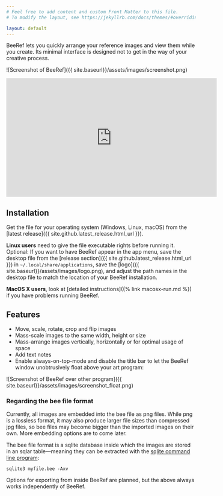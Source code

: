 ```yaml
---
# Feel free to add content and custom Front Matter to this file.
# To modify the layout, see https://jekyllrb.com/docs/themes/#overriding-theme-defaults

layout: default
---
```


BeeRef lets you quickly arrange your reference images and view them while you create. Its minimal interface is designed not to get in the way of your creative process.

![Screenshot of BeeRef]({{ site.baseurl}}/assets/images/screenshot.png)

<iframe width="560" height="315" src="https://www.youtube.com/embed/d_OVQSU5cd8" title="YouTube video player" frameborder="0" allow="accelerometer; autoplay; clipboard-write; encrypted-media; gyroscope; picture-in-picture" allowfullscreen></iframe>


## Installation

Get the file for your operating system (Windows, Linux, macOS) from the [latest release]({{ site.github.latest_release.html_url }}).

**Linux users** need to give the file executable rights before running it. Optional: If you want to have BeeRef appear in the app menu, save the desktop file from the [release section]({{ site.github.latest_release.html_url }}) in `~/.local/share/applications`, save the [logo]({{ site.baseurl}}/assets/images/logo.png), and adjust the path names in the desktop file to match the location of your BeeRef installation.

**MacOS X users**, look at [detailed instructions]({% link macosx-run.md %}) if you have problems running BeeRef.

## Features

* Move, scale, rotate, crop and flip images
* Mass-scale images to the same width, height or size
* Mass-arrange images vertically, horizontally or for optimal usage of space
* Add text notes
* Enable always-on-top-mode and disable the title bar to let the BeeRef window unobtrusively float above your art program:

![Screenshot of BeeRef over other program]({{ site.baseurl}}/assets/images/screenshot_float.png)


### Regarding the bee file format

Currently, all images are embedded into the bee file as png files. While png is a lossless format, it may also produce larger file sizes than compressed jpg files, so bee files may become bigger than the imported images on their own. More embedding options are to come later.

The bee file format is a sqlite database inside which the images are stored in an sqlar table—meaning they can be extracted with the [sqlite command line program](<https://www.sqlite.org/cli.html>):

```
sqlite3 myfile.bee -Axv
```

Options for exporting from inside BeeRef are planned, but the above always works independently of BeeRef.
